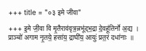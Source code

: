 +++
title = "०३ इमे जीवा"

+++
इ॒मे जी॒वा वि मृ॒तैराव॑वृत्र॒न्नभू॑द्भ॒द्रा दे॒वहू॑तिर्नो अ॒द्य ।  
प्राञ्चो॑ अगाम नृ॒तये॒ हसा॑य॒ द्राघी॑य॒ आयुः॑ प्रत॒रं दधा॑नाः ॥